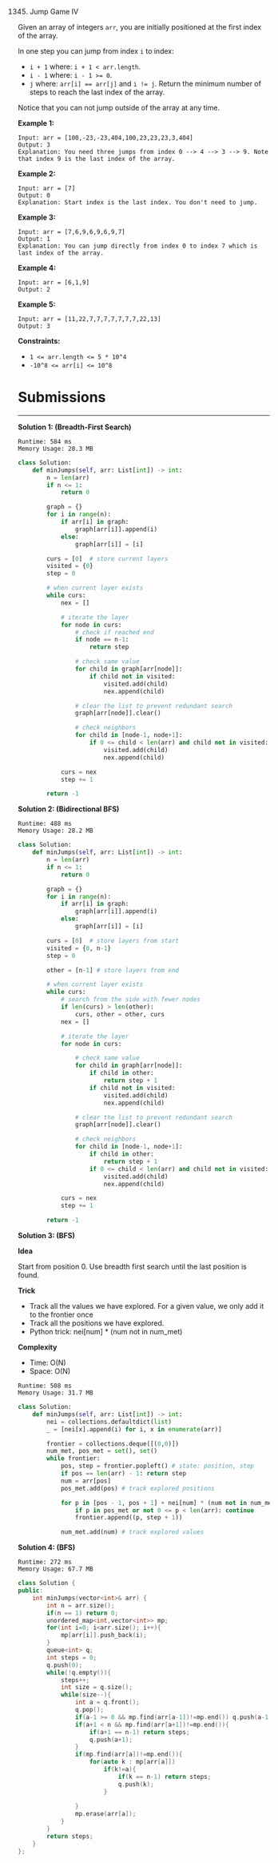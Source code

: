 1345. Jump Game IV

Given an array of integers `arr`, you are initially positioned at the first index of the array.

In one step you can jump from index `i` to index:

* `i + 1` where: `i + 1 < arr.length`.
* `i - 1` where: `i - 1 >= 0`.
* `j` where: `arr[i] == arr[j]` and `i != j`.
Return the minimum number of steps to reach the last index of the array.

Notice that you can not jump outside of the array at any time.

 

**Example 1:**
```
Input: arr = [100,-23,-23,404,100,23,23,23,3,404]
Output: 3
Explanation: You need three jumps from index 0 --> 4 --> 3 --> 9. Note that index 9 is the last index of the array.
```

**Example 2:**
```
Input: arr = [7]
Output: 0
Explanation: Start index is the last index. You don't need to jump.
```

**Example 3:**
```
Input: arr = [7,6,9,6,9,6,9,7]
Output: 1
Explanation: You can jump directly from index 0 to index 7 which is last index of the array.
```

**Example 4:**
```
Input: arr = [6,1,9]
Output: 2
```

**Example 5:**
```
Input: arr = [11,22,7,7,7,7,7,7,7,22,13]
Output: 3
```

**Constraints:**

* `1 <= arr.length <= 5 * 10^4`
* `-10^8 <= arr[i] <= 10^8`

# Submissions
---
**Solution 1: (Breadth-First Search)**
```
Runtime: 584 ms
Memory Usage: 28.3 MB
```
```python
class Solution:
    def minJumps(self, arr: List[int]) -> int:
        n = len(arr)
        if n <= 1:
            return 0

        graph = {}
        for i in range(n):
            if arr[i] in graph:
                graph[arr[i]].append(i)
            else:
                graph[arr[i]] = [i]

        curs = [0]  # store current layers
        visited = {0}
        step = 0

        # when current layer exists
        while curs:
            nex = []

            # iterate the layer
            for node in curs:
                # check if reached end
                if node == n-1:
                    return step

                # check same value
                for child in graph[arr[node]]:
                    if child not in visited:
                        visited.add(child)
                        nex.append(child)

                # clear the list to prevent redundant search
                graph[arr[node]].clear()

                # check neighbors
                for child in [node-1, node+1]:
                    if 0 <= child < len(arr) and child not in visited:
                        visited.add(child)
                        nex.append(child)

            curs = nex
            step += 1

        return -1
```

**Solution 2: (Bidirectional BFS)**
```
Runtime: 488 ms
Memory Usage: 28.2 MB
```
```python
class Solution:
    def minJumps(self, arr: List[int]) -> int:
        n = len(arr)
        if n <= 1:
            return 0

        graph = {}
        for i in range(n):
            if arr[i] in graph:
                graph[arr[i]].append(i)
            else:
                graph[arr[i]] = [i]

        curs = [0]  # store layers from start
        visited = {0, n-1}
        step = 0

        other = [n-1] # store layers from end

        # when current layer exists
        while curs:
            # search from the side with fewer nodes
            if len(curs) > len(other):
                curs, other = other, curs
            nex = []

            # iterate the layer
            for node in curs:

                # check same value
                for child in graph[arr[node]]:
                    if child in other:
                        return step + 1
                    if child not in visited:
                        visited.add(child)
                        nex.append(child)

                # clear the list to prevent redundant search
                graph[arr[node]].clear()

                # check neighbors
                for child in [node-1, node+1]:
                    if child in other:
                        return step + 1
                    if 0 <= child < len(arr) and child not in visited:
                        visited.add(child)
                        nex.append(child)

            curs = nex
            step += 1

        return -1
```

**Solution 3: (BFS)**

**Idea**

Start from position 0. Use breadth first search until the last position is found.

**Trick**

* Track all the values we have explored. For a given value, we only add it to the frontier once
* Track all the positions we have explored.
* Python trick: nei[num] * (num not in num_met)

**Complexity**

* Time: O(N)
* Space: O(N)

```
Runtime: 508 ms
Memory Usage: 31.7 MB
```
```python
class Solution:
    def minJumps(self, arr: List[int]) -> int:
        nei = collections.defaultdict(list)
        _ = [nei[x].append(i) for i, x in enumerate(arr)]

        frontier = collections.deque([(0,0)])
        num_met, pos_met = set(), set()
        while frontier:
            pos, step = frontier.popleft() # state: position, step
            if pos == len(arr) - 1: return step
            num = arr[pos]
            pos_met.add(pos) # track explored positions

            for p in [pos - 1, pos + 1] + nei[num] * (num not in num_met):
                if p in pos_met or not 0 <= p < len(arr): continue
                frontier.append((p, step + 1))

            num_met.add(num) # track explored values
```

**Solution 4: (BFS)**
```
Runtime: 272 ms
Memory Usage: 67.7 MB
```
```c++
class Solution {
public:
    int minJumps(vector<int>& arr) {
        int n = arr.size();
        if(n == 1) return 0;
        unordered_map<int,vector<int>> mp;
        for(int i=0; i<arr.size(); i++){
            mp[arr[i]].push_back(i);
        }
        queue<int> q;
        int steps = 0;
        q.push(0);
        while(!q.empty()){
            steps++;
            int size = q.size();
            while(size--){
                int a = q.front();
                q.pop();
                if(a-1 >= 0 && mp.find(arr[a-1])!=mp.end()) q.push(a-1);
                if(a+1 < n && mp.find(arr[a+1])!=mp.end()){
                    if(a+1 == n-1) return steps;
                    q.push(a+1);
                }
                if(mp.find(arr[a])!=mp.end()){
                    for(auto k : mp[arr[a]])
                        if(k!=a){
                            if(k == n-1) return steps;
                            q.push(k);
                        }
                            
                }
                mp.erase(arr[a]);
            }
        }
        return steps;
    }
};
```
